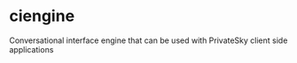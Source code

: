 # ciengine
Conversational interface engine that can be used with PrivateSky client side applications
